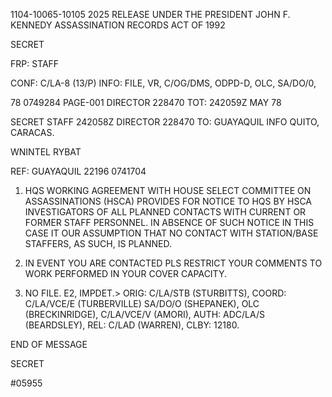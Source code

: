 1104-10065-10105 2025 RELEASE UNDER THE PRESIDENT JOHN F. KENNEDY ASSASSINATION RECORDS ACT OF 1992

SECRET

FRP:
STAFF

CONF: C/LA-8
(13/P)
INFO: FILE, VR, C/OG/DMS, ODPD-D, OLC, SA/DO/0,

78 0749284 PAGE-001 DIRECTOR 228470
TOT: 242059Z MAY 78

SECRET
STAFF 242058Z DIRECTOR 228470
TO: GUAYAQUIL INFO QUITO, CARACAS.

WNINTEL RYBAT

REF: GUAYAQUIL 22196 0741704

1. HQS WORKING AGREEMENT WITH HOUSE SELECT COMMITTEE ON
   ASSASSINATIONS (HSCA) PROVIDES FOR NOTICE TO HQS BY HSCA
   INVESTIGATORS OF ALL PLANNED CONTACTS WITH CURRENT OR FORMER
   STAFF PERSONNEL. IN ABSENCE OF SUCH NOTICE IN THIS CASE IT OUR
   ASSUMPTION THAT NO CONTACT WITH STATION/BASE STAFFERS, AS SUCH,
   IS PLANNED.

2. IN EVENT YOU ARE CONTACTED PLS RESTRICT YOUR COMMENTS TO
   WORK PERFORMED IN YOUR COVER CAPACITY.

3. NO FILE. E2, IMPDET.>
   ORIG: C/LA/STB (STURBITTS), COORD: C/LA/VCE/E (TURBERVILLE)
   SA/DO/O (SHEPANEK), OLC (BRECKINRIDGE), C/LA/VCE/V (AMORI),
   AUTH: ADC/LA/S (BEARDSLEY), REL: C/LAD (WARREN), CLBY: 12180.

END OF MESSAGE

SECRET

#05955
